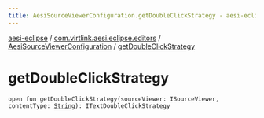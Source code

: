 ```yaml
---
title: AesiSourceViewerConfiguration.getDoubleClickStrategy - aesi-eclipse
---
```


[aesi-eclipse](../../index.html) / [com.virtlink.aesi.eclipse.editors](../index.html) / [AesiSourceViewerConfiguration](index.html) / [getDoubleClickStrategy](.)

# getDoubleClickStrategy

`open fun getDoubleClickStrategy(sourceViewer: ISourceViewer, contentType: `[`String`](https://kotlinlang.org/api/latest/jvm/stdlib/kotlin/-string/index.html)`): ITextDoubleClickStrategy`